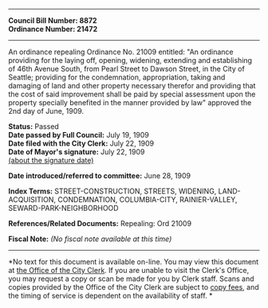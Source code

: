 * * * * *  
  
**Council Bill Number: [](#h0)[](#h2)8872**   
**Ordinance Number: 21472**  
  
* * * * *  
  
An ordinance repealing Ordinance No. 21009 entitled: "An ordinance providing for the laying off, opening, widening, extending and establishing of 46th Avenue South, from Pearl Street to Dawson Street, in the City of Seattle; providing for the condemnation, appropriation, taking and damaging of land and other property necessary therefor and providing that the cost of said improvement shall be paid by special assessment upon the property specially benefited in the manner provided by law" approved the 2nd day of June, 1909.  
  
**Status:** Passed   
**Date passed by Full Council:** July 19, 1909   
**Date filed with the City Clerk:** July 22, 1909   
**Date of Mayor's signature:** July 22, 1909   
[(about the signature date)](/~public/approvaldate.htm)   
  
  
**Date introduced/referred to committee:** June 28, 1909   
  
**Index Terms:** STREET-CONSTRUCTION, STREETS, WIDENING, LAND-ACQUISITION, CONDEMNATION, COLUMBIA-CITY, RAINIER-VALLEY, SEWARD-PARK-NEIGHBORHOOD  
  
**References/Related Documents:** Repealing: Ord 21009  
  
**Fiscal Note:** *(No fiscal note available at this time)*  
  
* * * * *  
  
*No text for this document is available on-line. You may view this document at [the Office of the City Clerk](http://www.seattle.gov/leg/clerk/contactUs.htm). If you are unable to visit the Clerk's Office, you may request a copy or scan be made for you by Clerk staff. Scans and copies provided by the Office of the City Clerk are subject to [copy fees](http://clerk.seattle.gov/~public/clerkfees.htm), and the timing of service is dependent on the availability of staff. *  
  
  
